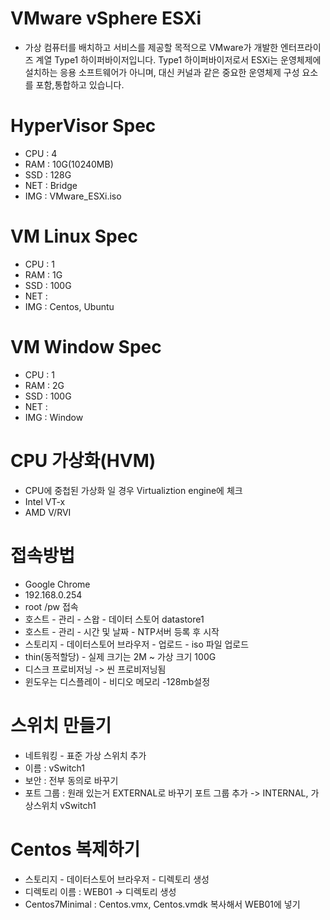 # VMware vSphere ESXi
- 가상 컴퓨터를 배치하고 서비스를 제공할 목적으로 VMware가 개발한 엔터프라이즈 계열 Type1 하이퍼바이저입니다. Type1 하이퍼바이저로서 ESXi는 운영체제에 설치하는 응용 소프트웨어가 아니며, 대신 커널과 같은 중요한 운영체제 구성 요소를 포함,통합하고 있습니다.

# HyperVisor Spec
- CPU : 4
- RAM : 10G(10240MB)
- SSD : 128G
- NET : Bridge
- IMG : VMware_ESXi.iso

# VM Linux Spec
- CPU : 1
- RAM : 1G
- SSD : 100G
- NET :
- IMG : Centos, Ubuntu


# VM Window Spec
- CPU : 1
- RAM : 2G
- SSD : 100G
- NET :
- IMG : Window

# CPU 가상화(HVM)
- CPU에 중첩된 가상화 일 경우 Virtualiztion engine에 체크
- Intel VT-x
- AMD V/RVI

# 접속방법
- Google Chrome
- 192.168.0.254
- root /pw 접속
- 호스트 - 관리 - 스왑 - 데이터 스토어 datastore1
- 호스트 - 관리 - 시간 및 날짜 - NTP서버 등록 후 시작
- 스토리지 - 데이터스토어 브라우저 - 업로드 - iso 파일 업로드
- thin(동적할당) - 실제 크기는 2M ~ 가상 크기 100G
- 디스크 프로비저닝 -> 씬 프로비저닝됨
- 윈도우는 디스플레이 - 비디오 메모리 -128mb설정

# 스위치 만들기
- 네트워킹 - 표준 가상 스위치 추가
- 이름 : vSwitch1
- 보안 : 전부 동의로 바꾸기
- 포트 그룹 : 원래 있는거 EXTERNAL로 바꾸기 
             포트 그룹 추가 -> INTERNAL, 가상스위치 vSwitch1

# Centos 복제하기
- 스토리지 - 데이터스토어 브라우저 - 디렉토리 생성
- 디렉토리 이름 : WEB01 -> 디렉토리 생성
- Centos7Minimal : Centos.vmx, Centos.vmdk 복사해서 WEB01에 넣기